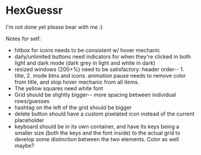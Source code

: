 # HexGuessr
I'm not done yet please bear with me :)

Notes for self:
- hitbox for icons needs to be consistent w/ hover mechanic
- daily/unlimited buttons need indicators for when they're clicked in both light and dark mode (dark grey in light and white in dark)
- resized windows (200+%) need to be satisfactory: header order-- 1. title, 2. mode btns and icons.
animation pause needs to remove color from title, and stop hover mechanic from all items.
- The yellow squares need white font
- Grid should be slightly bigger-- more spacing between individual rows/guesses
- hashtag on the left of the grid should be bigger
- delete button should have a custom pixelated icon instead of the current placeholder
- keyboard should be in its own container, and have its keys being a smaller size (both the keys and the font inside) to the actual grid to develop some distinction between the two elements. Color as well maybe?
